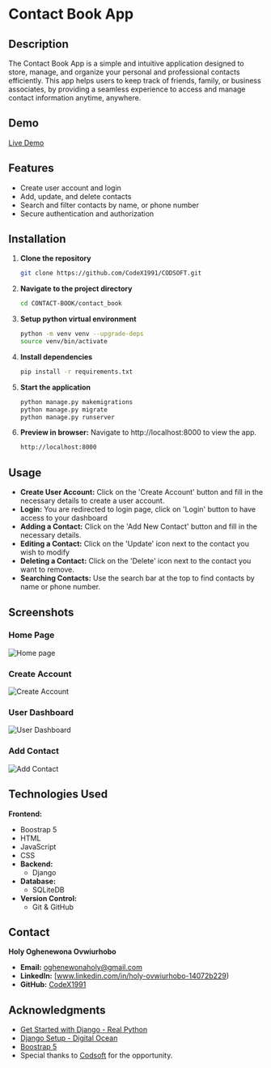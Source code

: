 # Contact Book App
## Description
The Contact Book App is a simple and intuitive application designed to store, manage, and organize your 
personal and professional contacts efficiently. This app helps users to keep track of friends, family, or 
business associates, by providing a seamless experience to access and manage contact information anytime, anywhere.

## Demo
[Live Demo](https://youtu.be/xSLP7f_pulQ?si=StMrbhw9UAZZP4Fl)

## Features
- Create user account and login
- Add, update, and delete contacts
- Search and filter contacts by name, or phone number
- Secure authentication and authorization

## Installation
1. **Clone the repository**
   ```bash
   git clone https://github.com/CodeX1991/CODSOFT.git
2. **Navigate to the project directory**
   ```bash
   cd CONTACT-BOOK/contact_book
3. **Setup python virtual environment**
   ```bash
   python -m venv venv --upgrade-deps
   source venv/bin/activate
4. **Install dependencies**
   ```bash
   pip install -r requirements.txt
5. **Start the application**
   ```bash
   python manage.py makemigrations
   python manage.py migrate
   python manage.py runserver
6. **Preview in browser:**
   Navigate to http://localhost:8000 to view the app.
   ```bash
   http://localhost:8000
## Usage
- **Create User Account:** Click on the 'Create Account' button and fill in the necessary details to create a user account.
- **Login:** You are redirected to login page, click on 'Login' button to have access to your dashboard
- **Adding a Contact:** Click on the 'Add New Contact' button and fill in the necessary details.
- **Editing a Contact:** Click on the 'Update' icon next to the contact you wish to modify
- **Deleting a Contact:** Click on the 'Delete' icon next to the contact you want to remove.
- **Searching Contacts:** Use the search bar at the top to find contacts by name or phone number.

## Screenshots

### Home Page
![Home page](https://github.com/CodeX1991/CODSOFT/blob/main/CONTACT-BOOK/contact_book/Imges/home.png)

### Create Account
![Create Account](https://github.com/CodeX1991/CODSOFT/blob/main/CONTACT-BOOK/contact_book/Imges/create_account.png)

### User Dashboard
![User Dashboard](https://github.com/CodeX1991/CODSOFT/blob/main/CONTACT-BOOK/contact_book/Imges/dashboard.png)

### Add Contact
![Add Contact](https://github.com/CodeX1991/CODSOFT/blob/main/CONTACT-BOOK/contact_book/Imges/Add_Contact.png)

## Technologies Used
 **Frontend:**
  - Boostrap 5
  - HTML
  - JavaScript
  - CSS
- **Backend:**
  - Django
- **Database:**
  - SQLiteDB
- **Version Control:**
  - Git & GitHub

## Contact
**Holy Oghenewona Ovwiurhobo**
- **Email:** oghenewonaholy@gmail.com
- **LinkedIn:** [www.linkedin.com/in/holy-ovwiurhobo-14072b229)
- **GitHub:** [CodeX1991](https://github.com/CodeX1991)

## Acknowledgments
- [Get Started with Django - Real Python](https://realpython.com/get-started-with-django-1/)
- [Django Setup - Digital Ocean](https://www.digitalocean.com/community/tutorials/how-to-install-django-and-set-up-a-development-environment-on-ubuntu-20-04)
- [Boostrap 5](https://getbootstrap.com/docs/5.0/getting-started/introduction/)
- Special thanks to [Codsoft](https://www.codsoft.in/) for the opportunity.
